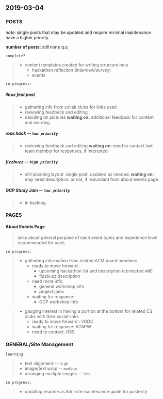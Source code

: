 ## 2019-03-04

### POSTS

_note:_ single posts that may be updated and require minimal maintenance have a higher priority.

**number of posts:** still none q.q

`complete?`

> - content templates created for writing structure help
>   - hackathon reflection (interview/survey)
>   - events

`in progress:`

##### linux fest post

> - gathering info from collab clubs for links used
> - reviewing feedback and editing
> - deciding on pictures
>   **waiting on:** additional feedback for content and wording

##### rose hack -- `low priority`

> - reviewing feedback and editing
>   **waiting on:** need to contact last team member for responses, if interested

##### fizzbuzz -- `high priority`

> - still planning layout. single post. updated as needed.
>   **waiting on:** may need description. or not, if redundant from about events page

##### GCP Study Jam -- `low priority`

> - in backlog

### PAGES

#### About Events Page

> talks about general purpose of each event types and experience level recommended for each.

`in progress:`

> - gathering information from related ACM board members
>   - ready to move forward:
>     - upcoming hackathon list and description (contacted will)
>     - fizzbuzz description
>   - need more info:
>     - general workshop info
>     - project jams
>   - waiting for response:
>     - GCP workshop info

> - gauging interest in having a portion at the bottom for related CS clubs with their social links
>   - ready to move forward : VGDC
>   - waiting for response: ACM-W
>   - need to contact: OSS

### GENERAL/Site Management

`learning:`

> - text alignment -- `high`
> - image/text wrap -- `medium`
> - arranging multiple images -- `low`

`in progress:`

> - updating readme as tldr; site maintenance guide for posterity

